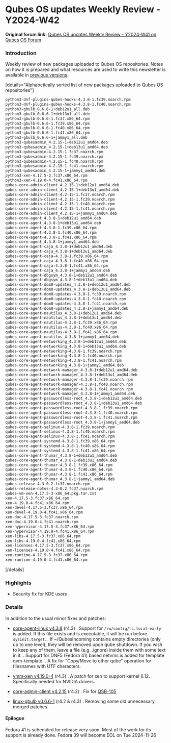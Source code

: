 # Qubes OS updates Weekly Review - Y2024-W42

**Original forum link:** [Qubes OS updates Weekly Review - Y2024-W41 on Qubes OS Forum](https://forum.qubes-os.org/t/qubes-os-updates-weekly-review-y2024-w42/29742)

### Introduction

Weekly review of new packages uploaded to Qubes OS repositories. Notes on how it is prepared and what resources are used to write this newsletter is available in [previous versions](https://forum.qubes-os.org/t/qubes-os-updates-weekly-review-y2024-w41/29585).


[details="Alphabetically sorted list of new packages uploaded to Qubes OS repositories"]
```bash
python3-dnf-plugins-qubes-hooks-4.3.8-1.fc39.noarch.rpm
python3-dnf-plugins-qubes-hooks-4.3.8-1.fc40.noarch.rpm
python3-gbulb_0.6.6-1+deb12u1_all.deb
python3-gbulb_0.6.6-1+deb13u1_all.deb
python3-gbulb-0.6.6-1.fc37.x86_64.rpm
python3-gbulb-0.6.6-1.fc39.x86_64.rpm
python3-gbulb-0.6.6-1.fc40.x86_64.rpm
python3-gbulb-0.6.6-1.fc41.x86_64.rpm
python3-gbulb_0.6.6-1+jammy1_all.deb
python3-qubesadmin_4.2.15-1+deb12u1_amd64.deb
python3-qubesadmin_4.2.15-1+deb13u1_amd64.deb
python3-qubesadmin-4.2.15-1.fc37.noarch.rpm
python3-qubesadmin-4.2.15-1.fc39.noarch.rpm
python3-qubesadmin-4.2.15-1.fc40.noarch.rpm
python3-qubesadmin-4.2.15-1.fc41.noarch.rpm
python3-qubesadmin_4.2.15-1+jammy1_amd64.deb
python3-xen-4.17.5-3.fc37.x86_64.rpm
python3-xen-4.19.0-4.fc41.x86_64.rpm
qubes-core-admin-client_4.2.15-1+deb12u1_amd64.deb
qubes-core-admin-client_4.2.15-1+deb13u1_amd64.deb
qubes-core-admin-client-4.2.15-1.fc37.noarch.rpm
qubes-core-admin-client-4.2.15-1.fc39.noarch.rpm
qubes-core-admin-client-4.2.15-1.fc40.noarch.rpm
qubes-core-admin-client-4.2.15-1.fc41.noarch.rpm
qubes-core-admin-client_4.2.15-1+jammy1_amd64.deb
qubes-core-agent_4.3.8-1+deb12u1_amd64.deb
qubes-core-agent_4.3.8-1+deb13u1_amd64.deb
qubes-core-agent-4.3.8-1.fc39.x86_64.rpm
qubes-core-agent-4.3.8-1.fc40.x86_64.rpm
qubes-core-agent-4.3.8-1.fc41.x86_64.rpm
qubes-core-agent_4.3.8-1+jammy1_amd64.deb
qubes-core-agent-caja_4.3.8-1+deb12u1_amd64.deb
qubes-core-agent-caja_4.3.8-1+deb13u1_amd64.deb
qubes-core-agent-caja-4.3.8-1.fc39.x86_64.rpm
qubes-core-agent-caja-4.3.8-1.fc40.x86_64.rpm
qubes-core-agent-caja-4.3.8-1.fc41.x86_64.rpm
qubes-core-agent-caja_4.3.8-1+jammy1_amd64.deb
qubes-core-agent-dbgsym_4.3.8-1+deb12u1_amd64.deb
qubes-core-agent-dbgsym_4.3.8-1+deb13u1_amd64.deb
qubes-core-agent-dom0-updates_4.3.8-1+deb12u1_amd64.deb
qubes-core-agent-dom0-updates_4.3.8-1+deb13u1_amd64.deb
qubes-core-agent-dom0-updates-4.3.8-1.fc39.noarch.rpm
qubes-core-agent-dom0-updates-4.3.8-1.fc40.noarch.rpm
qubes-core-agent-dom0-updates-4.3.8-1.fc41.noarch.rpm
qubes-core-agent-dom0-updates_4.3.8-1+jammy1_amd64.deb
qubes-core-agent-nautilus_4.3.8-1+deb12u1_amd64.deb
qubes-core-agent-nautilus_4.3.8-1+deb13u1_amd64.deb
qubes-core-agent-nautilus-4.3.8-1.fc39.x86_64.rpm
qubes-core-agent-nautilus-4.3.8-1.fc40.x86_64.rpm
qubes-core-agent-nautilus-4.3.8-1.fc41.x86_64.rpm
qubes-core-agent-nautilus_4.3.8-1+jammy1_amd64.deb
qubes-core-agent-networking_4.3.8-1+deb12u1_amd64.deb
qubes-core-agent-networking_4.3.8-1+deb13u1_amd64.deb
qubes-core-agent-networking-4.3.8-1.fc39.noarch.rpm
qubes-core-agent-networking-4.3.8-1.fc40.noarch.rpm
qubes-core-agent-networking-4.3.8-1.fc41.noarch.rpm
qubes-core-agent-networking_4.3.8-1+jammy1_amd64.deb
qubes-core-agent-network-manager_4.3.8-1+deb12u1_amd64.deb
qubes-core-agent-network-manager_4.3.8-1+deb13u1_amd64.deb
qubes-core-agent-network-manager-4.3.8-1.fc39.noarch.rpm
qubes-core-agent-network-manager-4.3.8-1.fc40.noarch.rpm
qubes-core-agent-network-manager-4.3.8-1.fc41.noarch.rpm
qubes-core-agent-network-manager_4.3.8-1+jammy1_amd64.deb
qubes-core-agent-passwordless-root_4.3.8-1+deb12u1_amd64.deb
qubes-core-agent-passwordless-root_4.3.8-1+deb13u1_amd64.deb
qubes-core-agent-passwordless-root-4.3.8-1.fc39.noarch.rpm
qubes-core-agent-passwordless-root-4.3.8-1.fc40.noarch.rpm
qubes-core-agent-passwordless-root-4.3.8-1.fc41.noarch.rpm
qubes-core-agent-passwordless-root_4.3.8-1+jammy1_amd64.deb
qubes-core-agent-selinux-4.3.8-1.fc39.noarch.rpm
qubes-core-agent-selinux-4.3.8-1.fc40.noarch.rpm
qubes-core-agent-selinux-4.3.8-1.fc41.noarch.rpm
qubes-core-agent-systemd-4.3.8-1.fc39.x86_64.rpm
qubes-core-agent-systemd-4.3.8-1.fc40.x86_64.rpm
qubes-core-agent-systemd-4.3.8-1.fc41.x86_64.rpm
qubes-core-agent-thunar_4.3.8-1+deb12u1_amd64.deb
qubes-core-agent-thunar_4.3.8-1+deb13u1_amd64.deb
qubes-core-agent-thunar-4.3.8-1.fc39.x86_64.rpm
qubes-core-agent-thunar-4.3.8-1.fc40.x86_64.rpm
qubes-core-agent-thunar-4.3.8-1.fc41.x86_64.rpm
qubes-core-agent-thunar_4.3.8-1+jammy1_amd64.deb
qubes-release-4.3-0.2.fc37.noarch.rpm
qubes-release-notes-4.3-0.2.fc37.noarch.rpm
qubes-vm-xen-4.17.5-3-x86_64.pkg.tar.zst
xen-4.17.5-3.fc37.x86_64.rpm
xen-4.19.0-4.fc41.x86_64.rpm
xen-devel-4.17.5-3.fc37.x86_64.rpm
xen-devel-4.19.0-4.fc41.x86_64.rpm
xen-doc-4.17.5-3.fc37.noarch.rpm
xen-doc-4.19.0-4.fc41.noarch.rpm
xen-hypervisor-4.17.5-3.fc37.x86_64.rpm
xen-hypervisor-4.19.0-4.fc41.x86_64.rpm
xen-libs-4.17.5-3.fc37.x86_64.rpm
xen-libs-4.19.0-4.fc41.x86_64.rpm
xen-licenses-4.17.5-3.fc37.x86_64.rpm
xen-licenses-4.19.0-4.fc41.x86_64.rpm
xen-runtime-4.17.5-3.fc37.x86_64.rpm
xen-runtime-4.19.0-4.fc41.x86_64.rpm
```
[/details]

### Highlights
- Security fix for KDE users

### Details
In addition to the usual minor fixes and patches:
- [core-agent-linux v4.3.8](https://github.com/QubesOS/qubes-core-agent-linux/compare/v4.3.7...v4.3.8) (r4.3)
. Support for `/rw/config/rc.local-early` is added. If this file exists and is executable, it will be run before `sysinit.target`.
. If ~/QubesIncoming contains empty directories (only up to one level), they will be removed upon qube shutdown. If you wish to keep any of them, leave a file (e.g. .ignore) inside them with some text in it.
. Support for DNF5 (Fedora 41) based netvms is added for template qvm-template.
. A fix for "Copy/Move to other qube" operation for filesnames with UTF characters.

- [vmm-xen v4.19.0-4](https://github.com/QubesOS/qubes-vmm-xen/compare/v4.19.0-3...v4.19.0-4) (r4.3)
. A patch for xen to support kernel 6.12. Specifically needed for NVIDIA drivers.

- [core-admin-client v4.2.15](https://github.com/QubesOS/qubes-core-admin-client/compare/v4.2.14...v4.2.15) (r4.2)
. Fix for [QSB-105](https://forum.qubes-os.org/t/qsb-105-missing-enforced-decorations-for-stubdomain-windows-under-kde/29655)

- [linux-gbulb v0.6.6-1](https://github.com/QubesOS/qubes-linux-gbulb/compare/v0.6.5-2...v0.6.6-1) (r4.2 & r4.3)
. Removing some old unnecessary merged patches.

#### Epilogue
Fedora 41 is scheduled for release very soon. Most of the work for its support is already done. Fedora 39 will become EOL on Tue 2024-11-26